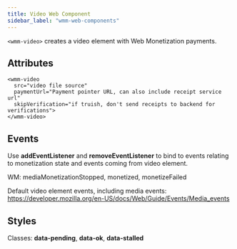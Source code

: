 ```yaml
---
title: Video Web Component
sidebar_label: "wmm-web-components"
---
```


```<wmm-video>``` creates a video element with Web Monetization payments.

## Attributes

```
<wmm-video
  src="video file source"
  paymentUrl="Payment pointer URL, can also include receipt service url"
  skipVerification="if truish, don't send receipts to backend for verifications">
</wmm-video>
```

## Events

Use __addEventListener__ and __removeEventListener__ to bind to events relating to monetization state and events coming from video element.

WM: mediaMonetizationStopped, monetized, monetizeFailed

Default video element events, including media events:
https://developer.mozilla.org/en-US/docs/Web/Guide/Events/Media_events

## Styles

Classes: __data-pending__, __data-ok__, __data-stalled__

